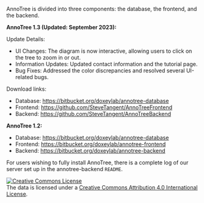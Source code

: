 AnnoTree is divided into three components: the database, the frontend, and the backend.

**AnnoTree 1.3 (Updated: September 2023):**

Update Details:
* UI Changes: The diagram is now interactive, allowing users to click on the tree to zoom in or out.
* Information Updates: Updated contact information and the tutorial page.
* Bug Fixes: Addressed the color discrepancies and resolved several UI-related bugs.

Download links:
* Database: https://bitbucket.org/doxeylab/annotree-database
* Frontend: https://github.com/SteveTangent/AnnoTreeFrontend
* Backend: https://github.com/SteveTangent/AnnoTreeBackend

**AnnoTree 1.2:**
* Database: https://bitbucket.org/doxeylab/annotree-database
* Frontend: https://bitbucket.org/doxeylab/annotree-frontend
* Backend: https://bitbucket.org/doxeylab/annotree-backend

For users wishing to fully install AnnoTree, there is a complete log of our server set up in the annotree-backend `README`.

<a rel="license" href="http://creativecommons.org/licenses/by/4.0/"><img alt="Creative Commons License" style="border-width:0" src="https://i.creativecommons.org/l/by/4.0/80x15.png" /></a><br />The data is licensed under a <a rel="license" href="http://creativecommons.org/licenses/by/4.0/">Creative Commons Attribution 4.0 International License</a>.
